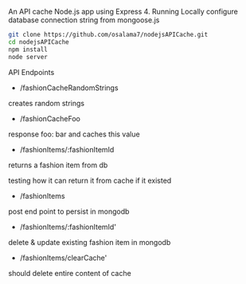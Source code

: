 An API cache Node.js app using Express 4.
Running Locally
configure database connection string from mongoose.js

```bash
git clone https://github.com/osalama7/nodejsAPICache.git
cd nodejsAPICache
npm install
node server
```

API Endpoints

* /fashionCacheRandomStrings

creates random strings

* /fashionCacheFoo

response foo: bar and caches this value

* /fashionItems/:fashionItemId

returns a fashion item from db

testing how it can return it from cache if it existed

* /fashionItems

post end point to persist in mongodb

* /fashionItems/:fashionItemId'

delete & update existing fashion item in mongodb


* /fashionItems/clearCache'

should delete entire content of cache